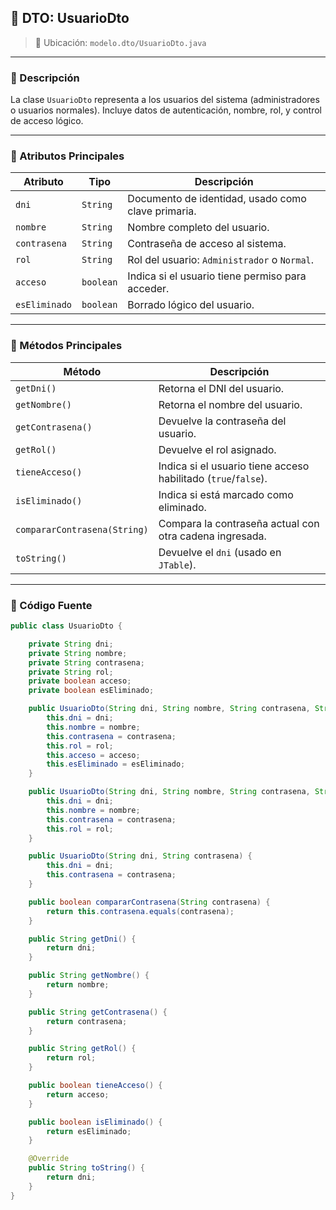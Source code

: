 ## 👤 DTO: UsuarioDto

> 📁 Ubicación: `modelo.dto/UsuarioDto.java`

---

### 🧩 Descripción

La clase `UsuarioDto` representa a los usuarios del sistema (administradores o usuarios normales). Incluye datos de autenticación, nombre, rol, y control de acceso lógico.

---

### 🧬 Atributos Principales

| Atributo      | Tipo      | Descripción                                        |
| ------------- | --------- | -------------------------------------------------- |
| `dni`         | `String`  | Documento de identidad, usado como clave primaria. |
| `nombre`      | `String`  | Nombre completo del usuario.                       |
| `contrasena`  | `String`  | Contraseña de acceso al sistema.                   |
| `rol`         | `String`  | Rol del usuario: `Administrador` o `Normal`.       |
| `acceso`      | `boolean` | Indica si el usuario tiene permiso para acceder.   |
| `esEliminado` | `boolean` | Borrado lógico del usuario.                        |

---

### 🔧 Métodos Principales

| Método                       | Descripción                                                    |
| ---------------------------- | -------------------------------------------------------------- |
| `getDni()`                   | Retorna el DNI del usuario.                                    |
| `getNombre()`                | Retorna el nombre del usuario.                                 |
| `getContrasena()`            | Devuelve la contraseña del usuario.                            |
| `getRol()`                   | Devuelve el rol asignado.                                      |
| `tieneAcceso()`              | Indica si el usuario tiene acceso habilitado (`true`/`false`). |
| `isEliminado()`              | Indica si está marcado como eliminado.                         |
| `compararContrasena(String)` | Compara la contraseña actual con otra cadena ingresada.        |
| `toString()`                 | Devuelve el `dni` (usado en `JTable`).                         |

---

### 🧾 Código Fuente

```java
public class UsuarioDto {

    private String dni;
    private String nombre;
    private String contrasena;
    private String rol;
    private boolean acceso;
    private boolean esEliminado;

    public UsuarioDto(String dni, String nombre, String contrasena, String rol, boolean acceso, boolean esEliminado) {
        this.dni = dni;
        this.nombre = nombre;
        this.contrasena = contrasena;
        this.rol = rol;
        this.acceso = acceso;
        this.esEliminado = esEliminado;
    }

    public UsuarioDto(String dni, String nombre, String contrasena, String rol) {
        this.dni = dni;
        this.nombre = nombre;
        this.contrasena = contrasena;
        this.rol = rol;
    }

    public UsuarioDto(String dni, String contrasena) {
        this.dni = dni;
        this.contrasena = contrasena;
    }

    public boolean compararContrasena(String contrasena) {
        return this.contrasena.equals(contrasena);
    }

    public String getDni() {
        return dni;
    }

    public String getNombre() {
        return nombre;
    }

    public String getContrasena() {
        return contrasena;
    }

    public String getRol() {
        return rol;
    }

    public boolean tieneAcceso() {
        return acceso;
    }

    public boolean isEliminado() {
        return esEliminado;
    }

    @Override
    public String toString() {
        return dni;
    }
}
```
